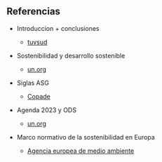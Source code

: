 ## Referencias

* Introduccion + conclusiones
  * [tuvsud](https://www.tuvsud.com/es-es/centro-recursos/blogs/compliance-mas-facil/objetivos-de-desarrollo-sostenible-y-conclusiones-2020)
* Sostenibilidad y desarrollo sostenible
  * [un.org](https://www.un.org/sustainabledevelopment/es/)
* Siglas ASG
  * [Copade](https://copade.es/que-es-asg/#:~:text=ASG%20son%20las%20siglas%20de,empresa%20en%20términos%20de%20sostenibilidad.)
* Agenda 2023 y ODS
  * [un.org](https://www.un.org/sustainabledevelopment/es/objetivos-de-desarrollo-sostenible/)

* Marco normativo de la sostenibilidad en Europa 
  * [Agencia europea de medio ambiente](https://www.eea.europa.eu/en)
